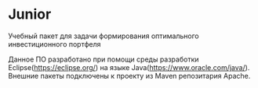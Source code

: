 # Junior
Учебный пакет для задачи формирования оптимального инвестиционного портфеля

Данное ПО разработано при помощи среды разработки Eclipse(https://eclipse.org/) на языке Java(https://www.oracle.com/java/).
Внешние пакеты подключены к проекту из Maven репозитария Apache.